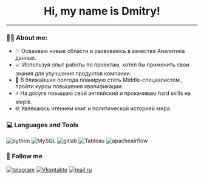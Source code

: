 
<div id="header" align="center">
    <h1>Hi, my name is Dmitry!</h1>
</div>

---

### :man_technologist: About me:

- :sparkles: Осваиваю новые области и развиваюсь в качестве Аналитика данных.
- :chart_with_upwards_trend: Используя опыт работы по проектам, хотел бы применить свои знания для улучшения продуктов компании.
- :rocket: В ближайшие полгода планирую стать Middle-специалистом , пройти курсы повышения квалификации.
- :zap: На досуге повышаю свой английский и прокачиваю hard skills на stepik.
- :globe_with_meridians: Увлекаюсь чтением книг и политической историей мира.


### 💻 Languages and Tools

![python](https://img.shields.io/badge/-python-090909?style=for-the-badge&logo=python&)
![MySQL](https://img.shields.io/badge/-SQL-090909?style=for-the-badge&logo=MySQL&)
![gitlab](https://img.shields.io/badge/-gitlab-090909?style=for-the-badge&logo=gitlab&)
![Tableau](https://img.shields.io/badge/-Tableau-090909?style=for-the-badge&logo=Tableau&)
![apacheairflow](https://img.shields.io/badge/-airflow-090909?style=for-the-badge&logo=apacheairflow&)

### 🤝 Follow me 

[![telegram](https://img.shields.io/badge/-telegram-090909?style=for-the-badge&logo=telegram&logoColor=)](https://t.me/Dimchikask)
[![Vkontakte](https://img.shields.io/badge/-Vkontakte-090909?style=for-the-badge&logo=Vk&logoColor=4F7DB3)](https://vk.com/dimchikask)
[![mail.ru](https://img.shields.io/badge/-mail.ru-090909?style=for-the-badge&logo=mail.ru&logoColor=00468C)](https://e.mail.ru/compose/?to=kalinindim@inbox.ru)
